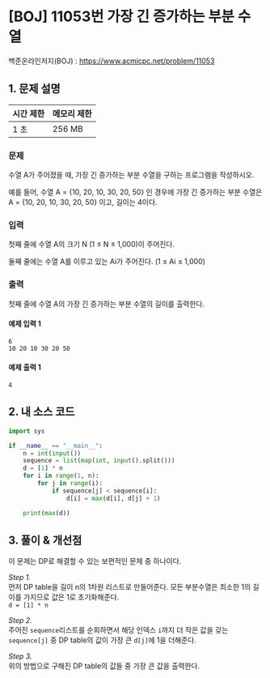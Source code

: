 # [BOJ] 11053번 가장 긴 증가하는 부분 수열

백준온라인저지(BOJ) :  https://www.acmicpc.net/problem/11053



## 1. 문제 설명

| 시간 제한 | 메모리 제한 | 
| :-------- | :---------- |
| 1 초      | 256 MB      | 

### 문제

수열 A가 주어졌을 때, 가장 긴 증가하는 부분 수열을 구하는 프로그램을 작성하시오.

예를 들어, 수열 A = {10, 20, 10, 30, 20, 50} 인 경우에 가장 긴 증가하는 부분 수열은 A = {10, 20, 10, 30, 20, 50} 이고, 길이는 4이다.

### 입력

첫째 줄에 수열 A의 크기 N (1 ≤ N ≤ 1,000)이 주어진다.

둘째 줄에는 수열 A를 이루고 있는 Ai가 주어진다. (1 ≤ Ai ≤ 1,000)

### 출력

첫째 줄에 수열 A의 가장 긴 증가하는 부분 수열의 길이를 출력한다.

#### 예제 입력 1

```
6
10 20 10 30 20 50
```

#### 예제 출력 1

```
4
```


## 2. 내 소스 코드

```python
import sys

if __name__ == "__main__":
    n = int(input())
    sequence = list(map(int, input().split()))
    d = [1] * n
    for i in range(1, n):
        for j in range(i):
            if sequence[j] < sequence[i]:
                d[i] = max(d[i], d[j] + 1)

    print(max(d))
```



## 3. 풀이 & 개선점

이 문제는 DP로 해결할 수 있는 보편적인 문제 중 하나이다.

_Step 1._  
먼저 DP table을 길이 n의 1차원 리스트로 만들어준다. 모든 부분수열은 최소한 1의 길이를 가지므로 값은 1로 초기화해준다.  
`d = [1] * n`

_Step 2._  
주어진 `sequence`리스트를 순회하면서 해당 인덱스 `i`까지 더 작은 값을 갖는 `sequence[j]` 중 DP table의 값이 가장 큰 `d[j]`에 1을 더해준다.

_Step 3._  
위의 방법으로 구해진 DP table의 값들 중 가장 큰 값을 출력한다.
